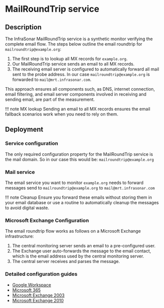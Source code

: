 # MailRoundTrip service

## Description

The InfraSonar MailRoundTrip service is a synthetic monitor verifying the complete email flow.
The steps below outline the email roundtrip for `mailroundtrip@example.org`:

1. The first step is to lookup all MX records for `example.org`.
2. Our MailRoundTrip service sends an email to all MX records.
3. The receiving email server is configured to automatically forward all mail sent to the probe address. In our case `mailroundtrip@example.org` is forwarded to `mail@mrt.infrasonar.com`.

This approach ensures all components such, as DNS, internet connection, email filtering, and email server components involved in receiving and sending email, are part of the measurement.

!!! note MX lookup
    Sending an email to all MX records ensures the email fallback scenarios work when you need to rely on them.

## Deployment

### Service configuration

The only required configuration property for the MailRoundTrip service is the mail domain.
So in our case this would be: `mailroundtrip@example.org`

### Mail service

The email service you want to monitor `example.org` needs to forward messages send to `mailroundtrip@example.org` to `mail@mrt.infrasonar.com`

!!! note Cleanup
    Ensure you forward these emails without storing them in your email database or use a routine to automatically cleanup the messages to avoid digital waste.

### Microsoft Exchange Configuration

The email roundtrip flow works as follows on a Microsoft Exchange infrastructure:

1. The central monitoring server sends an email to a pre-configured user.
2. The Exchange user auto-forwards the message to the email contact, which is the email address used by the central monitoring server.
3. The central server receives and parses the message.

### Detailed configuration guides

* [Google Workspace](mailroundtrip_google_workspace.md)
* [Microsoft 365](mailrountrip_microsoft365.md)
* [Microsoft Exchange 2003](mailrountrip_exchange2003.md)
* [Microsoft Exchange 2010](mailrountrip_exchange2010.md)

